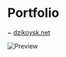# Portfolio

~ [dzikoysk.net](https://dzikoysk.net)

![Preview](https://user-images.githubusercontent.com/4235722/54491459-103e9100-48bf-11e9-84f8-f6b375be0bba.png)
